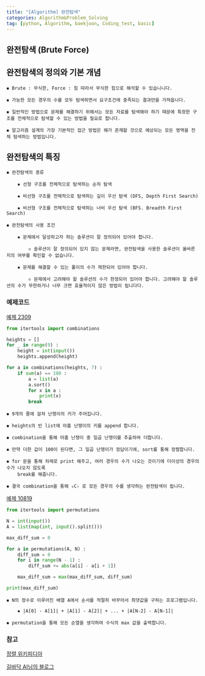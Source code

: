 ```yaml
---
title: "[Algorithm] 완전탐색" 
categories: Algorithm&Problem_Solving
tag: [python, Algorithm, baekjoon, Coding_test, basic]
---
```


## 완전탐색 (Brute Force)

## 완전탐색의 정의와 기본 개념 

    ◾ Brute : 무식한, Force : 힘 따라서 무식한 힘으로 해석할 수 있습니니다. 

    ◾ 가능한 모든 경우의 수를 모두 탐색하면서 요구조건에 충족되는 결과만을 가져옵니다. 

    ◾ 일반적인 방법으로 문제를 해결하기 위해서는 모든 자료를 탐색해야 하기 때문에 특정한 구조를 전체적으로 탐색할 수 있는 방법을 필요로 합니다. 

    ◾ 알고리즘 설계의 가장 기본적인 접근 방법은 해가 존재할 것으로 예상되는 모든 영역을 전체 탐색하는 방법입니다. 

## 완전탐색의 특징 

    ◾ 완전탐색의 종류

        ▪ 선형 구조를 전체적으로 탐색하는 순차 탐색

        ▪ 비선형 구조를 전체적으로 탐색하는 깊이 우선 탐색 (DFS, Depth First Search)

        ▪ 비선형 구조를 전체적으로 탐색하는 너비 우선 탐색 (BFS. Breadth First Search)

    ◾ 완전탐색의 사용 조건

        ▪ 문제에서 달성하고자 하는 솔루션이 잘 정의되어 있어야 합니다. 

            ▫ 솔루션이 잘 정의되어 있지 않는 문제라면, 완전탐색을 사용한 솔루션이 올바른지의 여부를 확인할 수 없습니다. 

        ▪ 문제를 해결할 수 있는 풀이의 수가 제한되어 있어야 합니다. 

            ▫ 문제에서 고려해야 할 솔루션의 수가 한정되어 있어야 합니다. 고려해야 할 솔루션의 수가 무한하거나 너무 크면 효율적이지 않은 방법이 됩니다다. 
    

### 예제코드 

[예제 2309](https://www.acmicpc.net/problem/2309)

```python
from itertools import combinations

heights = []
for _ in range(9) : 
    height = int(input())
    heights.append(height)

for a in combinations(heights, 7) : 
    if sum(a) == 100 : 
        a = list(a)
        a.sort()
        for x in a : 
            print(x)
        break
```

    ◾ 9개의 줄에 걸쳐 난쟁이의 키가 주어집니다. 

    ◾ heights의 빈 list에 아홉 난쟁이의 키를 append 합니다. 

    ◾ combination을 통해 아홉 난쟁이 중 일곱 난쟁이를 추출하여 더합니다. 

    ◾ 만약 더한 값이 100이 된다면, 그 일곱 난쟁이가 정답이기에, sort를 통해 정렬합니다. 

    ◾ for 문을 통해 차례로 print 해주고, 여러 경우의 수가 나오는 것이기에 더이상의 경우의 수가 나오지 않도록 
        break를 해줍니다. 

    ◾ 결국 combination을 통해 ₉C₇ 로 모든 경우의 수를 생각하는 완전탐색이 됩니다. 

[예제 10819](https://www.acmicpc.net/problem/10819)

```python
from itertools import permutations

N = int(input())
A = list(map(int, input().split()))

max_diff_sum = 0

for a in permutations(A, N) : 
    diff_sum = 0
    for i in range(N - 1) : 
        diff_sum += abs(a[i] - a[i + 1])

    max_diff_sum = max(max_diff_sum, diff_sum)

print(max_diff_sum)
```

    ◾ N의 정수로 이루어진 배열 A에서 순서를 적절히 바꾸어서 최댓값을 구하는 프로그램입니다. 

        ▪ |A[0] - A[1]| + |A[1] - A[2]| + ... + |A[N-2] - A[N-1]|

    ◾ permutation을 통해 모든 순열을 생각하여 수식의 max 값을 출력합니다. 

### 참고

[정렬 위키피디아](https://ko.wikipedia.org/wiki%EC%A0%95%EB%A0%AC_%EC%95%8C%EA%B3%A0%EB%A6%AC%EC%A6%98)

[길바닥 AI님의 블로그](https://gbdai.tistory.com/9)